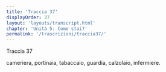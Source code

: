 ```yaml
---
title: 'Traccia 37'
displayOrder: 37
layout: 'layouts/transcript.html'
chapter: 'Unità 5: Come stai?'
permalink: '/trascrizioni/traccia37/'
---
```


Traccia 37

cameriera, portinaia, tabaccaio, guardia, calzolaio, infermiere.

